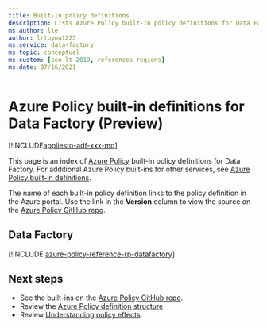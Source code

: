 ```yaml
---
title: Built-in policy definitions
description: Lists Azure Policy built-in policy definitions for Data Factory. These built-in policy definitions provide common approaches to managing your Azure resources.
ms.author: lle
author: lrtoyou1223
ms.service: data-factory
ms.topic: conceptual
ms.custom: [seo-lt-2019, references_regions]
ms.date: 07/16/2021
---
```


# Azure Policy built-in definitions for Data Factory (Preview)
[!INCLUDE[appliesto-adf-xxx-md](includes/appliesto-adf-xxx-md.md)]

This page is an index of [Azure Policy](../governance/policy/overview.md) built-in policy definitions for Data Factory. For additional Azure Policy built-ins for other services, see [Azure Policy built-in definitions](../governance/policy/samples/built-in-policies.md).

The name of each built-in policy definition links to the policy definition in the Azure portal. Use
the link in the **Version** column to view the source on the
[Azure Policy GitHub repo](https://github.com/Azure/azure-policy).

## Data Factory

[!INCLUDE [azure-policy-reference-rp-datafactory](../../includes/policy/reference/byrp/microsoft.datafactory.md)]

## Next steps

- See the built-ins on the [Azure Policy GitHub repo](https://github.com/Azure/azure-policy).
- Review the [Azure Policy definition structure](../governance/policy/concepts/definition-structure.md).
- Review [Understanding policy effects](../governance/policy/concepts/effects.md).
